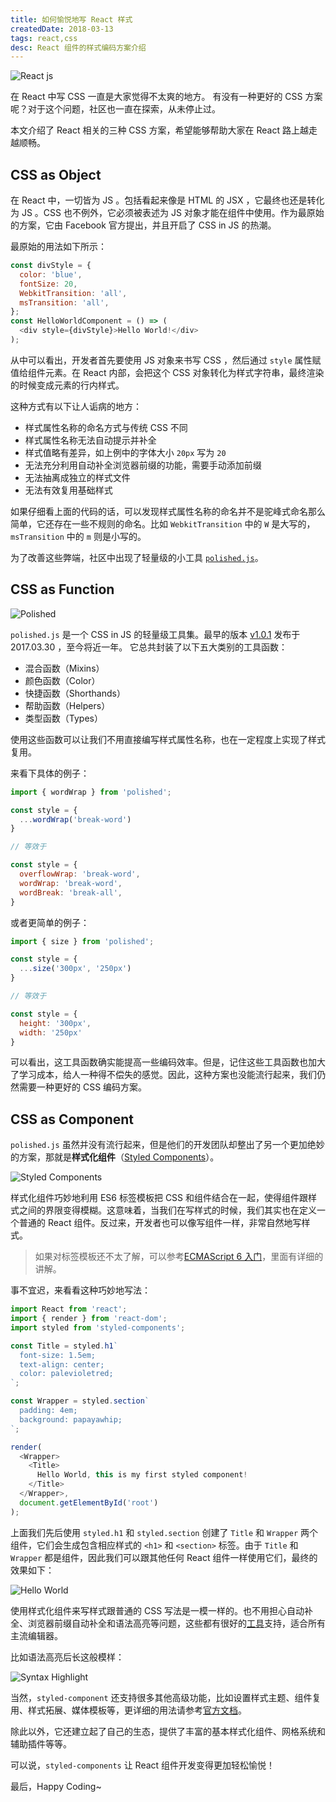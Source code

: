 ```yaml
---
title: 如何愉悦地写 React 样式
createdDate: 2018-03-13
tags: react,css
desc: React 组件的样式编码方案介绍
---
```


![React js](react-js.png)

在 React 中写 CSS 一直是大家觉得不太爽的地方。
有没有一种更好的 CSS 方案呢？对于这个问题，社区也一直在探索，从未停止过。

本文介绍了 React 相关的三种 CSS 方案，希望能够帮助大家在 React 路上越走越顺畅。

## CSS as Object

在 React 中，一切皆为 JS 。包括看起来像是 HTML 的 JSX ，它最终也还是转化为 JS 。CSS 也不例外，它必须被表述为 JS 对象才能在组件中使用。作为最原始的方案，它由 Facebook 官方提出，并且开启了 CSS in JS 的热潮。

最原始的用法如下所示：

```js
const divStyle = {
  color: 'blue',
  fontSize: 20,
  WebkitTransition: 'all',
  msTransition: 'all',
};
const HelloWorldComponent = () => (
  <div style={divStyle}>Hello World!</div>
);
```

从中可以看出，开发者首先要使用 JS 对象来书写 CSS ，然后通过 `style` 属性赋值给组件元素。在 React 内部，会把这个 CSS 对象转化为样式字符串，最终渲染的时候变成元素的行内样式。

这种方式有以下让人诟病的地方：

* 样式属性名称的命名方式与传统 CSS 不同
* 样式属性名称无法自动提示并补全
* 样式值略有差异，如上例中的字体大小 `20px` 写为 `20`
* 无法充分利用自动补全浏览器前缀的功能，需要手动添加前缀
* 无法抽离成独立的样式文件
* 无法有效复用基础样式

如果仔细看上面的代码的话，可以发现样式属性名称的命名并不是驼峰式命名那么简单，它还存在一些不规则的命名。比如 `WebkitTransition` 中的 `W` 是大写的，`msTransition` 中的 `m` 则是小写的。

为了改善这些弊端，社区中出现了轻量级的小工具 [`polished.js`](https://github.com/styled-components/polished)。

## CSS as Function

![Polished](polished-js.png)

`polished.js` 是一个 CSS in JS 的轻量级工具集。最早的版本 [v1.0.1](https://github.com/styled-components/polished/releases/tag/v1.0.1) 发布于 2017.03.30 ，至今将近一年。
它总共封装了以下五大类别的工具函数：

* 混合函数（Mixins）
* 颜色函数（Color）
* 快捷函数（Shorthands）
* 帮助函数（Helpers）
* 类型函数（Types）

使用这些函数可以让我们不用直接编写样式属性名称，也在一定程度上实现了样式复用。

来看下具体的例子：

```js
import { wordWrap } from 'polished';

const style = {
  ...wordWrap('break-word')
}

// 等效于

const style = {
  overflowWrap: 'break-word',
  wordWrap: 'break-word',
  wordBreak: 'break-all',
}
```

或者更简单的例子：

```js
import { size } from 'polished';

const style = {
  ...size('300px', '250px')
}

// 等效于

const style = {
  height: '300px',
  width: '250px'
}
```

可以看出，这工具函数确实能提高一些编码效率。但是，记住这些工具函数也加大了学习成本，给人一种得不偿失的感觉。因此，这种方案也没能流行起来，我们仍然需要一种更好的 CSS 编码方案。

## CSS as Component

`polished.js` 虽然并没有流行起来，但是他们的开发团队却整出了另一个更加绝妙的方案，那就是**样式化组件**（[Styled Components](https://www.styled-components.com/)）。

![Styled Components](styled-components.png)

样式化组件巧妙地利用 ES6 标签模板把 CSS 和组件结合在一起，使得组件跟样式之间的界限变得模糊。这意味着，当我们在写样式的时候，我们其实也在定义一个普通的 React 组件。反过来，开发者也可以像写组件一样，非常自然地写样式。

> 如果对标签模板还不太了解，可以参考[ECMAScript 6 入门](http://es6.ruanyifeng.com/?search=%E6%A8%A1%E6%9D%BF&x=8&y=4#docs/string#%E6%A0%87%E7%AD%BE%E6%A8%A1%E6%9D%BF)，里面有详细的讲解。

事不宜迟，来看看这种巧妙地写法：

```js
import React from 'react';
import { render } from 'react-dom';
import styled from 'styled-components';

const Title = styled.h1`
  font-size: 1.5em;
  text-align: center;
  color: palevioletred;
`;

const Wrapper = styled.section`
  padding: 4em;
  background: papayawhip;
`;

render(
  <Wrapper>
    <Title>
      Hello World, this is my first styled component!
    </Title>
  </Wrapper>,
  document.getElementById('root')
);
```

上面我们先后使用 `styled.h1` 和 `styled.section` 创建了 `Title` 和 `Wrapper` 两个组件，它们会生成包含相应样式的 `<h1>` 和 `<section>` 标签。由于 `Title` 和 `Wrapper` 都是组件，因此我们可以跟其他任何 React 组件一样使用它们，最终的效果如下：

![Hello World](hello-world.png)

使用样式化组件来写样式跟普通的 CSS 写法是一模一样的。也不用担心自动补全、浏览器前缀自动补全和语法高亮等问题，这些都有很好的[工具](https://www.styled-components.com/docs/tooling)支持，适合所有主流编辑器。

比如语法高亮后长这般模样：

![Syntax Highlight](syntax-highlight-example.jpg)

当然，`styled-component` 还支持很多其他高级功能，比如设置样式主题、组件复用、样式拓展、媒体模板等，更详细的用法请参考[官方文档](https://www.styled-components.com/docs)。

除此以外，它还建立起了自己的生态，提供了丰富的基本样式化组件、网格系统和辅助插件等等。

可以说，`styled-components` 让 React 组件开发变得更加轻松愉悦！

最后，Happy Coding~